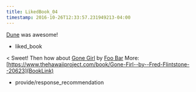 ```yaml
---
title: LikedBook_04
timestamp: 2016-10-26T12:33:57.231949213-04:00
---
```


[Dune](BookTitle) was awesome!
* liked_book

< Sweet! Then how about [Gone Girl](BookTitle) by [Foo Bar](AuthorName) More: [https://www.thehawaiiproject.com/book/Gone-Firl--by--Fred-Flintstone--20623](BookLink)
* provide/response_recommendation
